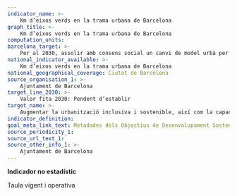 ```yaml
---
indicator_name: >-
    Km d’eixos verds en la trama urbana de Barcelona
graph_title: >-
    Km d’eixos verds en la trama urbana de Barcelona
computation_units: 
barcelona_target: >-
    Per al 2030, assolir amb consens social un canvi de model urbà per disposar d’un espai públic més saludable i més sostenible, especialment a l’entorn de les escoles
national_indicator_available: >-
    Km d’eixos verds en la trama urbana de Barcelona
national_geographical_coverage: Ciutat de Barcelona 
source_organisation_1: >-
    Ajuntament de Barcelona
target_line_2030: >-
    Valor fita 2030: Pendent d’establir
target_name: >-
    Augmentar la urbanització inclusiva i sostenible, així com la capacitat de planificar i gestionar de manera participativa, integrada i sostenible els assentaments humans a tots els països
indicator_definition:
goal_meta_link_text: Metadades dels Objectius de Desenvolupament Sostenible de les Nacions Unides (pdf 894kB)
source_periodicity_1:
source_url_text_1: 
source_other_info_1: >-
    Ajuntament de Barcelona
---
```

**Indicador no estadístic**

Taula vigent i operativa